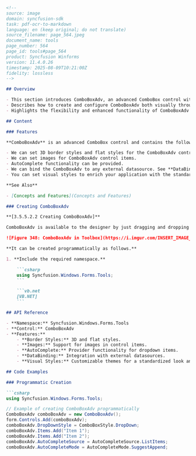 ```markdown
<!--
source: image
domain: syncfusion-sdk
task: pdf-ocr-to-markdown
language: en (keep original; do not translate)
source_filename: page_564.jpeg
document_name: tools
page_number: 564
page_id: tools#page_564
product: Syncfusion Winforms
version: 11.4.0.26
timestamp: 2025-08-09T10:21:00Z
fidelity: lossless
-->

## Overview

- This section introduces ComboBoxAdv, an advanced ComboBox control with various features, including 3D and flat styles, image display, AutoComplete functionality, external data binding, and customizable visual styles.
- Describes how to create and configure ComboBoxAdv both visually through the designer and programmatically using code samples.
- Highlights the flexibility and enhanced functionality of ComboBoxAdv over standard ComboBox controls in Windows Forms.

## Content

### Features

**ComboBoxAdv** is an advanced ComboBox control and contains the following features:

- We can set 3D border styles and flat styles for the ComboBoxAdv control.
- We can set images for ComboBoxAdv control items.
- AutoComplete functionality can be provided.
- We can bind the ComboBoxAdv to any external datasource. See **DataBinding**.
- You can set visual styles to enrich your application with the standard look and feel.

**See Also**

- [Concepts and Features](Concepts and Features)

### Creating ComboBoxAdv

**[3.5.5.2.2 Creating ComboBoxAdv]**

ComboBoxAdv is available to the designer by just dragging and dropping from the toolbox onto the form.

![Figure 348: ComboBoxAdv in Toolbox](https://i.imgur.com/INSERT_IMAGE_URL.png)

**It can be created programmatically as follows.**

1. **Include the required namespace.**

    ```csharp
    using Syncfusion.Windows.Forms.Tools;
    ```

    ```vb.net
    [VB.NET]
    ```

## API Reference

- **Namespace:** Syncfusion.Windows.Forms.Tools
- **Control:** ComboBoxAdv
- **Features:**
    - **Border Styles:** 3D and flat styles.
    - **Images:** Support for images in control items.
    - **AutoComplete:** Provider functionality for dropdown items.
    - **DataBinding:** Integration with external datasources.
    - **Visual Styles:** Customizable themes for a standardized look and feel.

## Code Examples

### Programmatic Creation

```csharp
using Syncfusion.Windows.Forms.Tools;

// Example of creating ComboBoxAdv programmatically
ComboBoxAdv comboBoxAdv = new ComboBoxAdv();
form.Controls.Add(comboBoxAdv);
comboBoxAdv.DropDownStyle = ComboBoxStyle.DropDown;
comboBoxAdv.Items.Add("Item 1");
comboBoxAdv.Items.Add("Item 2");
comboBoxAdv.AutoCompleteSource = AutoCompleteSource.ListItems;
comboBoxAdv.AutoCompleteMode = AutoCompleteMode.SuggestAppend;
```

<!-- tags: [winforms, comboboxadv, advanced combobox, visual studio toolbox, data binding, autocomplete, syncfusion, version 11.4.0.26] keywords: [comboxadv, winforms, visual styles, programmatically, data binding, auto complete] -->
```